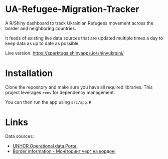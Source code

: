 # UA-Refugee-Migration-Tracker

A R/Shiny dashboard to track Ukrainian Refugees movement across the border and neighboring countries.

It feeds of existing live data sources that are updated multiple times a day to keep data as up to date as possible.

Live version: https://sparktuga.shinyapps.io/shinyukraini/

# Installation

Clone the repository and make sure you have all required libraries. This project leverages `renv` for dependency management.

You can then run the app using `src/app.R`

# Links

Data sources:
- [UNHCR Operational data Portal](https://data2.unhcr.org/en/situations/ukraine)
- [Border information - Моніторинг черг на кордоні](https://docs.google.com/spreadsheets/u/1/d/e/2PACX-1vTmKNAxZn2cPpBqPHnRx9Hc_GPzfi7U92h05hkNuES6pA8l7IcbfdRELMkTBWGcBFoRkUdwlnfX889X/pubhtml?gid=0&single=true)
